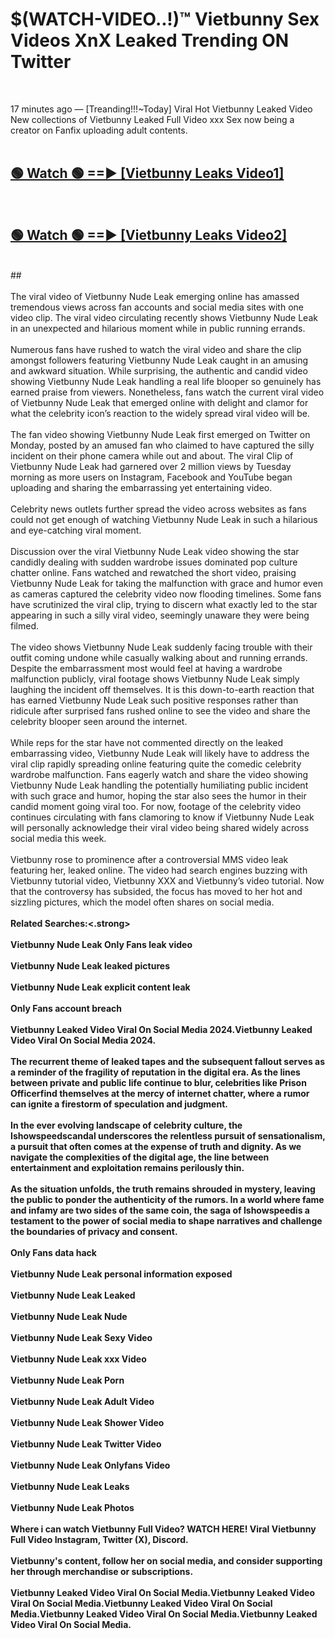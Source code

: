 # $(WATCH-VIDEO..!)™ Vietbunny Sex Videos XnX Leaked Trending ON Twitter<br>
<br>

17 minutes ago — [Treanding!!!~Today] Viral Hot Vietbunny Leaked Video New collections of Vietbunny Leaked Full Video xxx Sex now being a creator on Fanfix uploading adult contents.
<br>
 <br>

##  <a href="https://best2vid.blogspot.com?title=Vietbunny">🟢 Watch 🟢 ==► [Vietbunny Leaks Video1]</a><br>
  <br>

##  <a href="https://best2vid.blogspot.com?title=Vietbunny">🟢 Watch 🟢 ==► [Vietbunny Leaks Video2]</a><br>
  <br>
  ##
  <br>
  <br>
The viral video of Vietbunny Nude Leak emerging online has amassed tremendous views across fan accounts and social media sites with one video clip. The viral video circulating recently shows Vietbunny Nude Leak in an unexpected and hilarious moment while in public running errands.
<br><br>
Numerous fans have rushed to watch the viral video and share the clip amongst followers featuring Vietbunny Nude Leak caught in an amusing and awkward situation. While surprising, the authentic and candid video showing Vietbunny Nude Leak handling a real life blooper so genuinely has earned praise from viewers. Nonetheless, fans watch the current viral video of Vietbunny Nude Leak that emerged online with delight and clamor for what the celebrity icon’s reaction to the widely spread viral video will be.
<br><br>
The fan video showing Vietbunny Nude Leak first emerged on Twitter on Monday, posted by an amused fan who claimed to have captured the silly incident on their phone camera while out and about. The viral Clip of Vietbunny Nude Leak had garnered over 2 million views by Tuesday morning as more users on Instagram, Facebook and YouTube began uploading and sharing the embarrassing yet entertaining video.
<br><br>
Celebrity news outlets further spread the video across websites as fans could not get enough of watching Vietbunny Nude Leak in such a hilarious and eye-catching viral moment.
<br><br>
Discussion over the viral Vietbunny Nude Leak video showing the star candidly dealing with sudden wardrobe issues dominated pop culture chatter online. Fans watched and rewatched the short video, praising Vietbunny Nude Leak for taking the malfunction with grace and humor even as cameras captured the celebrity video now flooding timelines. Some fans have scrutinized the viral clip, trying to discern what exactly led to the star appearing in such a silly viral video, seemingly unaware they were being filmed.
<br><br>
The video shows Vietbunny Nude Leak suddenly facing trouble with their outfit coming undone while casually walking about and running errands. Despite the embarrassment most would feel at having a wardrobe malfunction publicly, viral footage shows Vietbunny Nude Leak simply laughing the incident off themselves. It is this down-to-earth reaction that has earned Vietbunny Nude Leak such positive responses rather than ridicule after surprised fans rushed online to see the video and share the celebrity blooper seen around the internet.
<br><br>
While reps for the star have not commented directly on the leaked embarrassing video, Vietbunny Nude Leak will likely have to address the viral clip rapidly spreading online featuring quite the comedic celebrity wardrobe malfunction. Fans eagerly watch and share the video showing Vietbunny Nude Leak handling the potentially humiliating public incident with such grace and humor, hoping the star also sees the humor in their candid moment going viral too. For now, footage of the celebrity video continues circulating with fans clamoring to know if Vietbunny Nude Leak will personally acknowledge their viral video being shared widely across social media this week.
<br><br>
Vietbunny rose to prominence after a controversial MMS video leak featuring her, leaked online. The video had search engines buzzing with Vietbunny tutorial video, Vietbunny XXX and Vietbunny’s video tutorial. Now that the controversy has subsided, the focus has moved to her hot and sizzling pictures, which the model often shares on social media.
<br><br>
<strong>Related Searches:<.strong>
<br><br>
Vietbunny Nude Leak Only Fans leak video
<br><br>
Vietbunny Nude Leak leaked pictures
<br><br>
Vietbunny Nude Leak explicit content leak
<br><br>
Only Fans account breach
<br><br>
Vietbunny Leaked Video Viral On Social Media 2024.Vietbunny Leaked Video Viral On Social Media 2024.
<br><br>
The recurrent theme of leaked tapes and the subsequent fallout serves as a reminder of the fragility of reputation in the digital era. As the lines between private and public life continue to blur, celebrities like Prison Officerfind themselves at the mercy of internet chatter, where a rumor can ignite a firestorm of speculation and judgment.
<br><br>
In the ever evolving landscape of celebrity culture, the Ishowspeedscandal underscores the relentless pursuit of sensationalism, a pursuit that often comes at the expense of truth and dignity. As we navigate the complexities of the digital age, the line between entertainment and exploitation remains perilously thin.
<br><br>
As the situation unfolds, the truth remains shrouded in mystery, leaving the public to ponder the authenticity of the rumors. In a world where fame and infamy are two sides of the same coin, the saga of Ishowspeedis a testament to the power of social media to shape narratives and challenge the boundaries of privacy and consent.
<br><br>
Only Fans data hack
<br><br>
Vietbunny Nude Leak personal information exposed
<br><br>
Vietbunny Nude Leak Leaked
<br><br>
Vietbunny Nude Leak Nude
<br><br>
Vietbunny Nude Leak Sexy Video
<br><br>
Vietbunny Nude Leak xxx Video
<br><br>
Vietbunny Nude Leak Porn
<br><br>
Vietbunny Nude Leak Adult Video
<br><br>
Vietbunny Nude Leak Shower Video
<br><br>
Vietbunny Nude Leak Twitter Video
<br><br>
Vietbunny Nude Leak Onlyfans Video
<br><br>
Vietbunny Nude Leak Leaks
<br><br>
Vietbunny Nude Leak Photos
<br><br>
Where i can watch Vietbunny Full Video? WATCH HERE! Viral Vietbunny Full Video Instagram, Twitter (X), Discord.
<br><br>
Vietbunny's content, follow her on social media, and consider supporting her through merchandise or subscriptions.
<br><br>
Vietbunny Leaked Video Viral On Social Media.Vietbunny Leaked Video Viral On Social Media.Vietbunny Leaked Video Viral On Social Media.Vietbunny Leaked Video Viral On Social Media.Vietbunny Leaked Video Viral On Social Media.